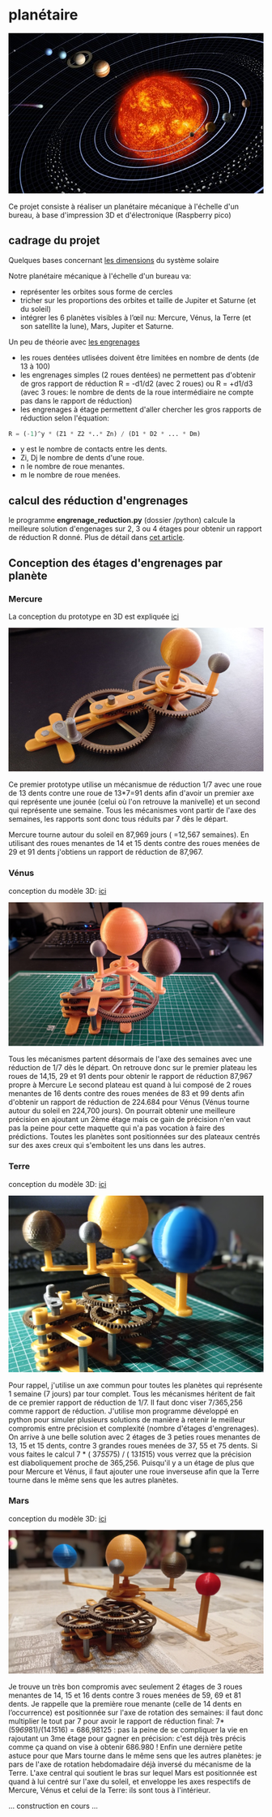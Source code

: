 # planétaire

![système solaire](_gitdoc/solar-system.jpg)

Ce projet consiste à réaliser un planétaire mécanique à l'échelle d'un bureau, à base d'impression 3D et d'électronique (Raspberry pico)

## cadrage du projet 

Quelques bases concernant [les dimensions](https://www.papsdroid.fr/post/planetaire) du système solaire

Notre planétaire mécanique à l'échelle d'un bureau va:
* représenter les orbites sous forme de cercles
* tricher sur les proportions des orbites et taille de Jupiter et Saturne (et du soleil)
* intégrer les 6 planètes visibles à l’œil nu: Mercure, Vénus, la Terre (et son satellite la lune), Mars, Jupiter et Saturne.

Un peu de théorie avec [les engrenages](https://www.papsdroid.fr/post/planetaire-engrenages)
* les roues dentées utlisées doivent être limitées en nombre de dents (de 13 à 100)
* les engrenages simples (2 roues dentées) ne permettent pas d'obtenir de gros rapport de réduction R = -d1/d2 (avec 2 roues) ou R = +d1/d3 (avec 3 roues: le nombre de dents de la roue intermédiaire ne compte pas dans le rapport de réduction)
* les engrenages à étage permettent d'aller chercher les gros rapports de réduction selon l'équation:

```python
R = (-1)^y * (Z1 * Z2 *..* Zn) / (D1 * D2 * ... * Dm)
```

* y est le nombre de contacts entre les dents.
* Zi, Dj le nombre de dents d'une roue.
* n le nombre de roue menantes.
* m le nombre de roue menées.


## calcul des réduction d'engrenages 

le programme **engrenage_reduction.py** (dossier /python) calcule la meilleure solution d'engenages sur 2, 3 ou 4 étages pour obtenir un rapport de réduction R donné. Plus de détail dans [cet article](https://www.papsdroid.fr/post/planetaire-calcul-engrenages).

## Conception des étages d'engrenages par planète

### Mercure
La conception du prototype en 3D est expliquée [ici](https://www.papsdroid.fr/post/mercure)

![Mercure](_gitdoc/Mercure.jpg)

Ce premier prototype utilise un mécanismue de réduction 1/7 avec une roue de 13 dents contre une roue de 13*7=91 dents afin d'avoir un premier axe qui représente une jounée (celui où l'on retrouve la manivelle) et un second qui représente une semaine. Tous les mécanismes vont partir de l'axe des semaines, les rapports sont donc tous réduits par 7 dès le départ.

Mercure tourne autour du soleil en 87,969 jours ( =12,567 semaines). En utilisant des roues menantes de 14  et 15 dents contre des roues menées de 29 et 91 dents j'obtiens un rapport de réduction de 87,967.


### Vénus
conception du modèle 3D: [ici](https://www.papsdroid.fr/post/venus)

![Venus](_gitdoc/Venus.jpeg)

Tous les mécanismes partent désormais de l'axe des semaines avec une réduction de 1/7 dès le départ.
On retrouve donc sur le premier plateau les roues de 14,15, 29 et 91 dents pour obtenir le rapport de réduction 87,967 propre à Mercure 
Le second plateau est quand à lui composé de 2 roues menantes de 16 dents contre des roues menées de 83 et 99 dents afin d'obtenir un rapport de réduction de 224.684 pour Vénus (Vénus tourne autour du soleil en 224,700 jours). On pourrait obtenir une meilleure précision en ajoutant un 2ème étage mais ce gain de précision n'en vaut pas la peine pour cette maquette qui n'a pas vocation à faire des prédictions.
Toutes les planètes sont positionnées sur des plateaux centrés sur des axes creux qui s'emboitent les uns dans les autres.

### Terre
conception du modèle 3D: [ici](https://www.papsdroid.fr/post/terre)

![Terre](_gitdoc/Terre.jpg)

Pour rappel, j'utilise un axe commun pour toutes les planètes qui représente 1 semaine (7 jours) par tour complet. Tous les mécanismes héritent de fait de ce premier rapport de réduction de 1/7. Il faut donc viser 7/365,256 comme rapport de réduction. J'utilise mon programme développé en python pour simuler plusieurs solutions de manière à retenir le meilleur compromis entre précision et complexité (nombre d'étages d'engrenages). On arrive à une belle solution avec 2 étages de 3 peties roues menantes de 13, 15 et 15 dents, contre 3 grandes roues menées de 37, 55 et 75 dents. Si vous faites le calcul 7 * ( 37*55*75) / ( 13*15*15) vous verrez que la précision est diaboliquement proche de 365,256. Puisqu'il y a un étage de plus que pour Mercure et Vénus, il faut ajouter une roue inverseuse afin que la Terre tourne dans le même sens que les autres planètes.

### Mars
conception du modèle 3D: [ici](https://www.papsdroid.fr/post/_mars)

![Mars](_gitdoc/Mars.jpg)

Je trouve un très bon compromis avec seulement 2 étages de 3 roues menantes de 14, 15 et 16 dents contre 3 roues menées de 59, 69 et 81 dents. Je rappelle que la première roue menante (celle de 14 dents en l’occurrence) est positionnée sur l'axe de rotation des semaines: il faut donc multiplier le tout par 7 pour avoir le rapport de réduction final: 7*(59*69*81)/(14*15*16) = 686,98125 : pas la peine de se compliquer la vie en rajoutant un 3me étage pour gagner en précision: c'est déjà très précis comme ça quand on vise à obtenir 686.980 ! Enfin une dernière petite astuce pour que Mars tourne dans le même sens que les autres planètes: je pars de l'axe de rotation hebdomadaire déjà inversé du mécanisme de la Terre. L'axe central qui soutient le bras sur lequel Mars est positionnée est quand à lui centré sur l'axe du soleil, et enveloppe les axes respectifs de Mercure, Vénus et celui de la Terre: ils sont tous à l'intérieur.


... construction en cours ...
